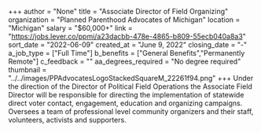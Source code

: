 +++
author = "None"
title = "Associate Director of Field Organizing"
organization = "Planned Parenthood Advocates of Michigan"
location = "Michigan"
salary = "$60,000+"
link = "https://jobs.lever.co/ppmi/a23dacbb-478e-4865-b809-55ecb040a8a3"
sort_date = "2022-06-09"
created_at = "June 9, 2022"
closing_date = "-"
a_job_type = ["Full Time"]
b_benefits = ["General Benefits","Permanently Remote"]
c_feedback = ""
aa_degrees_required = "No degree required"
thumbnail = "../../images/PPAdvocatesLogoStackedSquareM_22261f94.png"
+++
Under the direction of the Director of Political Field Operations the Associate Field Director will be responsible for directing the implementation of statewide direct voter contact, engagement, education and organizing campaigns. Oversees a team of professional level community organizers and their staff, volunteers, activists and supporters.